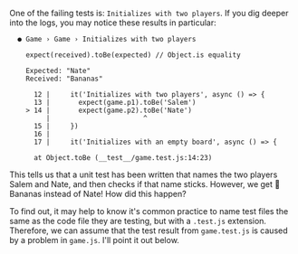 One of the failing tests is: `Initializes with two players`. If you dig deeper into the logs, you may notice these results in particular:

```shell
  ● Game › Game › Initializes with two players

    expect(received).toBe(expected) // Object.is equality

    Expected: "Nate"
    Received: "Bananas"

      12 |     it('Initializes with two players', async () => {
      13 |       expect(game.p1).toBe('Salem')
    > 14 |       expect(game.p2).toBe('Nate')
         |                       ^
      15 |     })
      16 | 
      17 |     it('Initializes with an empty board', async () => {

      at Object.toBe (__test__/game.test.js:14:23)
```

This tells us that a unit test has been written that names the two players Salem and Nate, and then checks if that name sticks. However, we get :banana: Bananas instead of Nate! How did this happen?

To find out, it may help to know it's common practice to name test files the same as the code file they are testing, but with a `.test.js` extension. Therefore, we can assume that the test result from `game.test.js` is caused by a problem in `game.js`. I'll point it out below.